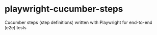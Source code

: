 # playwright-cucumber-steps
Cucumber steps (step definitions) written with Playwright for end-to-end (e2e) tests
